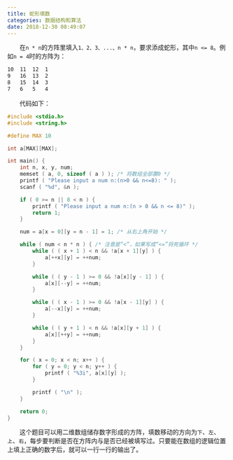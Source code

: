 ```yaml
---
title: 蛇形填数
categories: 数据结构和算法
date: 2018-12-30 08:49:07
---
```

&emsp;&emsp;在`n * n`的方阵里填入`1、2、3、...、n * n`，要求添成蛇形，其中`n <= 8`。例如`n = 4`时的方阵为：<!--more-->

``` bash
10  11  12  1
9   16  13  2
8   15  14  3
7   6   5   4
```

&emsp;&emsp;代码如下：

``` cpp
#include <stdio.h>
#include <string.h>

#define MAX 10

int a[MAX][MAX];

int main() {
    int n, x, y, num;
    memset ( a, 0, sizeof ( a ) ); /* 将数组全部置0 */
    printf ( "Please input a num n:(n>0 && n<=8): " );
    scanf ( "%d", &n );

    if ( 0 >= n || 8 < n ) {
        printf ( "Please input a num n:(n > 0 && n <= 8)" );
        return 1;
    }

    num = a[x = 0][y = n - 1] = 1; /* 从右上角开始 */

    while ( num < n * n ) { /* 注意是“<”，如果写成“<=”将死循环 */
        while ( ( x + 1 ) < n && !a[x + 1][y] ) {
            a[++x][y] = ++num;
        }

        while ( ( y - 1 ) >= 0 && !a[x][y - 1] ) {
            a[x][--y] = ++num;
        }

        while ( ( x - 1 ) >= 0 && !a[x - 1][y] ) {
            a[--x][y] = ++num;
        }

        while ( ( y + 1 ) < n && !a[x][y + 1] ) {
            a[x][++y] = ++num;
        }
    }

    for ( x = 0; x < n; x++ ) {
        for ( y = 0; y < n; y++ ) {
            printf ( "%3i", a[x][y] );
        }

        printf ( "\n" );
    }

    return 0;
}
```

&emsp;&emsp;这个题目可以用二维数组储存数字形成的方阵，填数移动的方向为`下`、`左`、`上`、`右`，每步要判断是否在方阵内与是否已经被填写过。只要能在数组的逻辑位置上填上正确的数字后，就可以一行一行的输出了。
